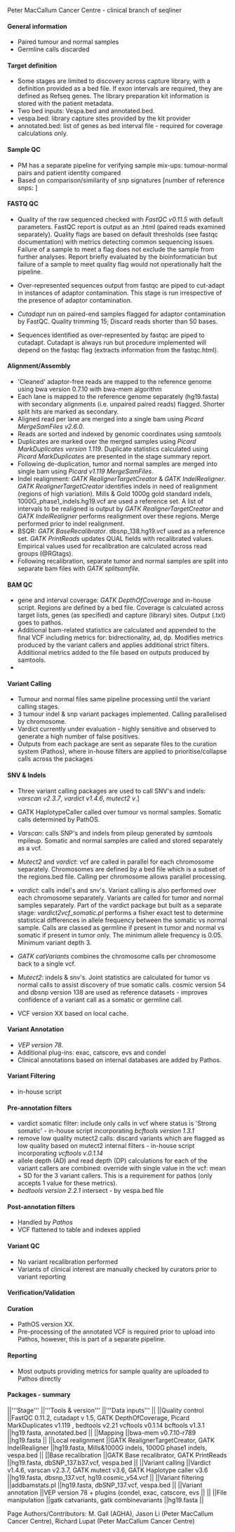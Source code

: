  Peter MacCallum Cancer Centre - clinical branch of seqliner



#### General information
 * Paired tumour and normal samples
 * Germline calls discarded

#### Target definition
 * Some stages are limited to discovery across capture library, with a definition provided as a bed file. If exon intervals are required, they are defined as Refseq genes. The library preparation kit information is stored with the patient metadata.
 * Two bed inputs: Vespa.bed and annotated.bed.
 * vespa.bed: library capture sites provided by the kit provider
 * annotated.bed: list of genes as bed interval file - required for coverage calculations only.

#### Sample QC
 * PM has a separate pipeline for verifying sample mix-ups: tumour-normal pairs and patient identity compared
 * Based on comparison/similarity of snp signatures [number of reference snps: ]

#### FASTQ QC
 * Quality of the raw sequenced checked with _FastQC v0.11.5_ with default parameters. FastQC report is output as an .html (paired reads examined separately). Quality flags are based on default thresholds (see fastqc documentation) with metrics detecting common sequencing issues. Failure of a sample to meet a flag does not exclude the sample from further analyses. Report briefly evaluated by the bioinformatician but failure of a sample to meet quality flag would not operationally halt the pipeline.
 * Over-represented sequences output from fastqc are piped to cut-adapt in instances of adaptor contamination. This stage is run irrespective of the presence of adaptor contamination.

 * _Cutadapt_ run on paired-end samples flagged for adaptor contamination by FastQC. Quality trimming  15; Discard reads shorter than 50 bases.
 * Sequences identified as over-represented by fastqc are piped to cutadapt. Cutadapt is always run but procedure implemented will depend on the fastqc flag (extracts information from the fastqc.html).

#### Alignment/Assembly
 * 'Cleaned' adaptor-free reads are mapped to the reference genome using bwa version 0.7.10 with bwa-mem algorithm
 * Each lane is mapped to the reference genome separately (hg19.fasta) with secondary alignments (i.e. unpaired paired reads) flagged. Shorter split hits are marked as secondary.
 * Aligned read per lane are merged into a single bam using _Picard MergeSamFiles v2.6.0_.
 * Reads are sorted and indexed by genomic coordinates using _samtools_
 * Duplicates are marked over the merged samples using _Picard MarkDuplicates version 1.119_. Duplicate statistics calculated using _Picard MarkDuplicates_ are presented in the stage summary report.
 * Following de-duplication, tumor and normal samples are merged into single bam using _Picard v1.119 MergeSamFiles_.
 * Indel realignment: _GATK RealignerTargetCreator_ & _GATK IndelRealigner_. _GATK RealignerTargetCreator_ identifies indels in need of realignment (regions of high variation). Mills & Gold 1000g gold standard indels, 1000G_phase1_indels.hg19.vcf are used a reference set. A list of intervals to be realigned is output by _GATK RealignerTargetCreator_ and _GATK IndelRealigner_ performs realignment over these regions. Merge performed prior to indel realignment.
 * BSQR: _GATK BaseRecalibrator_. dbsnp_138.hg19.vcf used as a reference set. _GATK PrintReads_ updates QUAL fields with recalibrated values. Empirical values used for recalibration are calculated across read groups (@RGtags).
 * Following recalibration, separate tumor and normal samples are split into separate bam files with _GATK splitsamfile_.

#### BAM QC
 * gene and interval coverage: _GATK DepthOfCoverage_ and in-house script. Regions are defined by a bed file. Coverage is calculated across target lists, genes (as specified) and capture (library) sites. Output (.txt) goes to pathos.
 * Additional bam-related statistics are calculated and appended to the final VCF including metrics for: bidrectionality, ad, dp. Modifies metrics produced by the variant callers and applies additional strict filters. Additional metrics added to the file based on outputs produced by samtools.
 *

#### Variant Calling
 * Tumour and normal files same pipeline processing until the variant calling stages.
 * 3 tumour indel & snp variant packages implemented. Calling parallelised by chromosome.
 * Vardict currently under evaluation - highly sensitive and observed to generate a high number of false positives.
 * Outputs from each package are sent as separate files to the curation system (Pathos), where in-house filters are applied to prioritise/collapse calls across the packages

#### SNV & Indels 
 * Three variant calling packages are used to call SNV's and indels: _varscan v2.3.7_, _vardict v1.4.6_, _mutect2 v_.]
 * GATK HaplotypeCaller called over tumour vs normal samples. Somatic calls determined by PathOS.

 * _Varscan_: calls SNP's and indels from pileup generated by _samtools_ mpileup. Somatic and normal samples are called and stored separately as a vcf.
 * _Mutect2_ and _vardict_: vcf are called in parallel for each chromosome separately. Chromosomes are defined by a bed file which is a subset of the regions.bed file. Calling per chromosome allows parallel processing.
 * _vardict_: calls indel's and snv's. Variant calling is also performed over each chromosome separately. Variants are called for tumor and normal samples separately. Part of the vardict package but built as a separate stage: _vardict2vcf_somatic.pl_ performs a fisher exact test to determine statistical differences in allele frequency between the somatic vs normal sample. Calls are classed as germline if present in tumor and normal vs somatic if present in tumor only. The minimum allele frequency is 0.05. Minimum variant depth  3.
 * _GATK catVariants_ combines the chromosome calls per chromosome back to a single vcf.
 * _Mutect2_: indels & snv's. Joint statistics are calculated for tumor vs normal calls to assist discovery of true somatic calls. cosmic version 54 and dbsnp version 138 are used as reference datasets - improves confidence of a variant call as a somatic or germline call.

 * VCF version XX based on local cache.

#### Variant Annotation
 * _VEP version 78_.
 * Additional plug-ins: exac, catscore, evs and condel
 * Clinical annotations based on internal databases are added by Pathos.

#### Variant Filtering
 * in-house script

#### Pre-annotation filters 
 * vardict somatic filter: include only calls in vcf where status is 'Strong somatic' - in-house script incorporating _bcftools version 1.3.1_
 * remove low quality mutect2 calls: discard variants which are flagged as low quality based on mutect2 internal filters - in-house script incorporating _vcftools v.0.1.14_
 * allele depth (AD) and read depth (DP) calculations for each of the variant callers are combined: override with single value in the vcf: mean + SD for the 3 variant callers. This is a requirement for pathos (only accepts 1 value for these metrics).
 * _bedtools version 2.2.1_ intersect - by vespa.bed file

#### Post-annotation filters 
 * Handled by _Pathos_
 * VCF flattened to table and indexes applied

#### Variant QC
 * No variant recalibration performed
 * Variants of clinical interest are manually checked by curators prior to variant reporting

#### Verification/Validation
#### Curation
 * PathOS version XX.
 * Pre-processing of the annotated VCF is required prior to upload into Pathos, however, this is part of a separate pipeline.

#### Reporting
 * Most outputs providing metrics for sample quality are uploaded to Pathos directly

#### Packages - summary
||'''Stage''' ||'''Tools & version''' ||'''Data inputs''' ||
||Quality control ||FastQC 0.11.2, cutadapt v 1.5, GATK DepthOfCoverage, Picard MarkDuplicates v1.119 , bedtools v2.21 vcftools v0.1.14  bcftools v1.3.1 ||hg19.fasta, annotated.bed ||
||Mapping ||bwa-mem v0.7.10-r789 ||hg19.fasta ||
||Local realignment ||GATK RealignerTargetCreator, GATK IndelRealigner ||hg19.fasta, Mills&1000G indels, 1000G phase1 indels,  vespa.bed ||
||Base recalibration ||GATK Base recalibrator, GATK PrintReads ||hg19.fasta, dbSNP_137.b37.vcf, vespa.bed ||
||Variant calling ||Vardict v1.4.6, varscan v2.3.7, GATK mutect v3.6, GATK Haplotype caller v3.6 ||hg19.fasta, dbsnp_137.vcf, hg19.cosmic_v54.vcf ||
||Variant filtering ||addbamstats.pl ||hg19.fasta, dbSNP_137.vcf, vespa.bed ||
||Variant annotation ||VEP version 78 + plugins (condel, exac, catscore, evs || ||
||File manipulation ||gatk catvariants, gatk combinevariants ||hg19.fasta ||


Page Authors/Contributors: M. Gall (AGHA), Jason Li (Peter MacCallum Cancer Centre), Richard Lupat (Peter MacCallum Cancer Centre)
